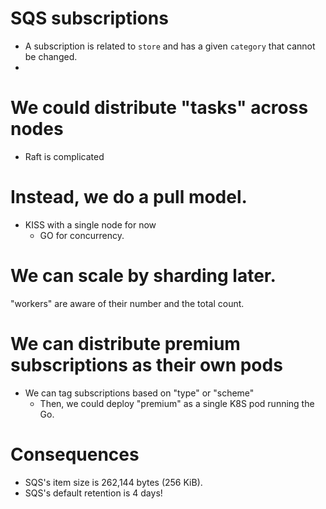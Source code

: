 # SQS subscriptions

- A subscription is related to `store` and has a given `category` that cannot be changed.
-

# We could distribute "tasks" across nodes

- Raft is complicated

# Instead, we do a pull model.

- KISS with a single node for now
  - GO for concurrency.

# We can scale by sharding later.

"workers" are aware of their number and the total count.

# We can distribute premium subscriptions as their own pods

- We can tag subscriptions based on "type" or "scheme"
  - Then, we could deploy "premium" as a single K8S pod running the Go.

# Consequences

- SQS's item size is 262,144 bytes (256 KiB).
- SQS's default retention is 4 days!
